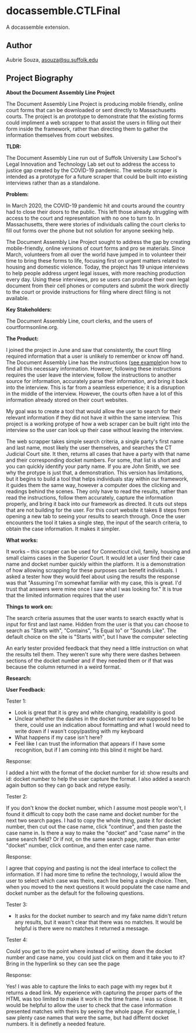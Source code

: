 # docassemble.CTLFinal

A docassemble extension.

## Author

Aubrie Souza, asouza@su.suffolk.edu

## Project Biography

**About the Document Assembly Line Project** 

The Document Assembly Line Project is producing mobile friendly, online court forms that can be downloaded or sent directly to Massachusetts courts. The project is an prototype to demonstrate that the existing forms could impliment a web scrapper to that assist the users in filling out their form inside the framework, rather than directing them to gather the information themselves from court websites. 

**TLDR:**

The Document Assembly Line run out of Suffolk University Law School's Legal Innovation and Technology Lab set out to address the access to justice gap created by the COVID-19 pandemic. The website scraper is intended as a prototype for a future scraper that could be built into existing interviews rather than as a standalone. 

**Problem:**

In March 2020, the COVID-19 pandemic hit and courts around the country had to close their doors to the public. This left those already struggling with access to the court and representation with no one to turn to. In Massachusetts, there were stories of individuals calling the court clerks to fill out forms over the phone but not solution for anyone seeking help.

The Document Assembly Line Project sought to address the gap by creating mobile-friendly, online versions of court forms and pro se materials. Since March, volunteers from all over the world have jumped in to volunteer their time to bring these forms to life, focusing first on urgent matters related to housing and domestic violence. Today, the project has 19 unique interviews to help people address urgent legal issues, with more reaching production every day. Using these interviews, pro se users can produce their own legal document from their cell phones or computers and submit the work directly to the court or provide instructions for filing where direct filing is not available.  

**Key Stakeholders:**

The Document Assembly Line, court clerks, and the users of courtformsonline.org. 

**The Product:**

I joined the project in June and saw that consistently, the court filing required information that a user is unlikely to remember or know off hand. The Document Assembly Line has the instructions ([see example](https://github.com/SuffolkLITLab/docassemble-CTLFinal/blob/main/instructions.png))on how to find all this necessary information. However, following these instructions requires the user leave the interview, follow the instructions to another source for information, accurately parse their information, and bring it back into the interview. This is far from a seamless experience; it is a disruption in the middle of the interview. However, the courts often have a lot of this information already stored on their court websites. 

My goal was to create a tool that would allow the user to search for their relevant information if they did not have it within the same interview. This project is a working protype of how a web scraper can be built right into the interview so the user can look up their case without leaving the interview. 

The web scrapper takes simple search criteria, a single party's first name and last name, most likely the user themselves, and searches the CT Judicial Court site. It then, returns all cases that have a party with that name and their corresponding docket numbers. For some, that list is short and you can quickly identify your party name. If you are John Smith, we see why the protype is just that, a demonstration. This version has limitations, but it begins to build a tool that helps individuals stay within our framework, it guides them the same way, however a computer does the clicking and readings behind the scenes. They only have to read the results, rather than read the instructions, follow them accurately, capture the information properly, and bring it back into our framework as directed. It cuts out steps that are not building for the user. For this court website it takes 8 steps from opening a new tab to seeing your results to search through. Once the user encounters the tool it takes a single step, the input of the search criteria, to obtain the case information. It makes it simpler. 

**What works:** 

It works – this scraper can be used for Connecticut civil, family, housing and small claims cases in the Superior Court. It would let a user find their case name and docket number quickly within the platform. It is a demonstration of how allowing scrapping for these purposes can benefit individuals. I asked a tester how they would feel about using the results the response was that "Assuming I'm somewhat familiar with my case, this is great. I'd trust that answers were mine once I saw what I was looking for." It is true that the limited information requires that the user 

**Things to work on:**

The search criteria assumes that the user wants to search exactly what is input for first and last name. Hidden from the user is that you can choose to search as "Starts with", "Contains", "Is Equal to" or "Sounds Like". The default choice on the site is "Starts with", but I have the computer selecting 

An early tester provided feedback that they need a little instruction on what the results tell them. They weren't sure why there were dashes between sections of the docket number and if they needed them or if that was because the column returned in a weird format.  

**Research:**

**User Feedback:** 

Tester 1: 

* Look is great that it is grey and white changing, readability is good 
* Unclear whether the dashes in the docket number are supposed to be there, could use an indication about formatting and what I would need to write down if I wasn't copy/pasting with my keyboard 
* What happens if my case isn't here? 
* Feel like I can trust the information that appears if I have some recognition, but if I am coming into this blind it might be hard. 

Response: 

I added a hint with the format of the docket number for id: show results and id: docket number to help the user capture the format. I also added a search again button so they can go back and retype easily. 

Tester 2: 

If you don't know the docket number, which I assume most people won't, I found it difficult to copy both the case name and docket number for the next two search pages. I had to copy the whole thing, paste it for docket number, then cut out the case name, click "continue", and then paste the case name in. Is there a way to make the "docket" and "case name" in the same search field? Or if not, on the same search page, rather than enter "docket" number, click continue, and then enter case name.

Response: 

I agree that copying and pasting is not the ideal interface to collect the information. If I had more time to refine the technology, I would allow the user to select which case was theirs, each line being a single choice. Then, when you moved to the next questions it would populate the case name and docket number as the default for the following questions. 

Tester 3: 

* It asks for the docket number to search and my fake name didn't return any results, but it wasn't clear that there was no matches. It would be helpful is there were no matches it returned a message. 

Tester 4: 

Could you get to the point where instead of writing  down the docket number and case name, you  could just click on them and it take you to it? Bring in the hyperlink so they can see the page 

Response: 

Yes! I was able to capture the links to each page with my regex but it returns a dead link. My experience with capturing the proper parts of the HTML was too limited to make it work in the time frame. I was so close. It would be helpful to allow the user to check that the case information presented matches with theirs by seeing the whole page. For example, I saw plenty case names that were the same, but had differnt docket numbers. It is definetly a needed feature. 

